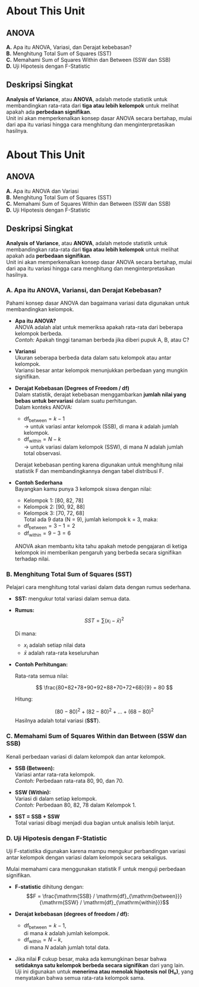 # About This Unit  
## ANOVA  
**A.** Apa itu ANOVA, Variasi, dan Derajat kebebasan?  
**B.** Menghitung Total Sum of Squares (SST)  
**C.** Memahami Sum of Squares Within dan Between (SSW dan SSB)  
**D.** Uji Hipotesis dengan F-Statistic  



## Deskripsi Singkat

**Analysis of Variance**, atau **ANOVA**, adalah metode statistik untuk membandingkan rata-rata dari **tiga atau lebih kelompok** untuk melihat apakah ada **perbedaan signifikan**.  
Unit ini akan memperkenalkan konsep dasar ANOVA secara bertahap, mulai dari apa itu variasi hingga cara menghitung dan menginterpretasikan hasilnya.  



# About This Unit  
## ANOVA  
**A.** Apa itu ANOVA dan Variasi  
**B.** Menghitung Total Sum of Squares (SST)  
**C.** Memahami Sum of Squares Within dan Between (SSW dan SSB)  
**D.** Uji Hipotesis dengan F-Statistic  



## Deskripsi Singkat

**Analysis of Variance**, atau **ANOVA**, adalah metode statistik untuk membandingkan rata-rata dari **tiga atau lebih kelompok** untuk melihat apakah ada **perbedaan signifikan**.  
Unit ini akan memperkenalkan konsep dasar ANOVA secara bertahap, mulai dari apa itu variasi hingga cara menghitung dan menginterpretasikan hasilnya.  



### A. Apa itu ANOVA, Variansi, dan Derajat Kebebasan?

Pahami konsep dasar ANOVA dan bagaimana variasi data digunakan untuk membandingkan kelompok.

- **Apa itu ANOVA?**  
  ANOVA adalah alat untuk memeriksa apakah rata-rata dari beberapa kelompok berbeda.  
  *Contoh:* Apakah tinggi tanaman berbeda jika diberi pupuk A, B, atau C?

- **Variansi**  
  Ukuran seberapa berbeda data dalam satu kelompok atau antar kelompok.  
  Variansi besar antar kelompok menunjukkan perbedaan yang mungkin signifikan.

- **Derajat Kebebasan (Degrees of Freedom / df)**  
  Dalam statistik, derajat kebebasan menggambarkan **jumlah nilai yang bebas untuk bervariasi** dalam suatu perhitungan.  
  Dalam konteks ANOVA:
  - $\text{df}_{\text{between}} = k - 1$  
    → untuk variasi antar kelompok (SSB), di mana *k* adalah jumlah kelompok.  
  - $\text{df}_{\text{within}} = N - k$  
    → untuk variasi dalam kelompok (SSW), di mana *N* adalah jumlah total observasi.

  Derajat kebebasan penting karena digunakan untuk menghitung nilai statistik F dan membandingkannya dengan tabel distribusi F.

- **Contoh Sederhana**  
  Bayangkan kamu punya 3 kelompok siswa dengan nilai:  
  - Kelompok 1: [80, 82, 78]  
  - Kelompok 2: [90, 92, 88]  
  - Kelompok 3: [70, 72, 68]  
  Total ada 9 data (N = 9), jumlah kelompok k = 3, maka:  
  - $\text{df}_{\text{between}} = 3 - 1 = 2$  
  - $\text{df}_{\text{within}} = 9 - 3 = 6$

  ANOVA akan membantu kita tahu apakah metode pengajaran di ketiga kelompok ini memberikan pengaruh yang berbeda secara signifikan terhadap nilai.



### B. Menghitung Total Sum of Squares (SST)

Pelajari cara menghitung total variasi dalam data dengan rumus sederhana.

- **SST:** mengukur total variasi dalam semua data.  
- **Rumus:**  
  $$
  SST = \sum (x_i - \bar{x})^2
  $$

  Di mana:
  - $x_i$ adalah setiap nilai data
  - $\bar{x}$ adalah rata-rata keseluruhan

- **Contoh Perhitungan:**

  Rata-rata semua nilai:

  $$
  \frac{80+82+78+90+92+88+70+72+68}{9} = 80
  $$

  Hitung:

  $$(80-80)^2 + (82-80)^2 + \dots + (68-80)^2$$
  Hasilnya adalah total variasi (**SST**).



### C. Memahami Sum of Squares Within dan Between (SSW dan SSB)

Kenali perbedaan variasi di dalam kelompok dan antar kelompok.

- **SSB (Between):**  
  Variasi antar rata-rata kelompok.  
  *Contoh:* Perbedaan rata-rata 80, 90, dan 70.

- **SSW (Within):**  
  Variasi di dalam setiap kelompok.  
  *Contoh:* Perbedaan 80, 82, 78 dalam Kelompok 1.

- **SST = SSB + SSW**  
  Total variasi dibagi menjadi dua bagian untuk analisis lebih lanjut.



### D. Uji Hipotesis dengan F-Statistic
Uji F-statistika digunakan karena mampu mengukur perbandingan variasi antar kelompok dengan variasi dalam kelompok secara sekaligus.

Mulai memahami cara menggunakan statistik F untuk menguji perbedaan signifikan.

- **F-statistic** dihitung dengan:  
  $$F = \frac{\mathrm{SSB} / \mathrm{df}_{\mathrm{between}}}{\mathrm{SSW} / \mathrm{df}_{\mathrm{within}}}$$

- **Derajat kebebasan (degrees of freedom / df):**  
  - $\text{df}_{\text{between}} = k - 1$,  
    di mana *k* adalah jumlah kelompok.  
  - $\text{df}_{\text{within}} = N - k$,  
    di mana *N* adalah jumlah total data.

- Jika nilai **F** cukup besar, maka ada kemungkinan besar bahwa **setidaknya satu kelompok berbeda secara signifikan** dari yang lain.  
  Uji ini digunakan untuk **menerima atau menolak hipotesis nol (H₀)**, yang menyatakan bahwa semua rata-rata kelompok sama.


